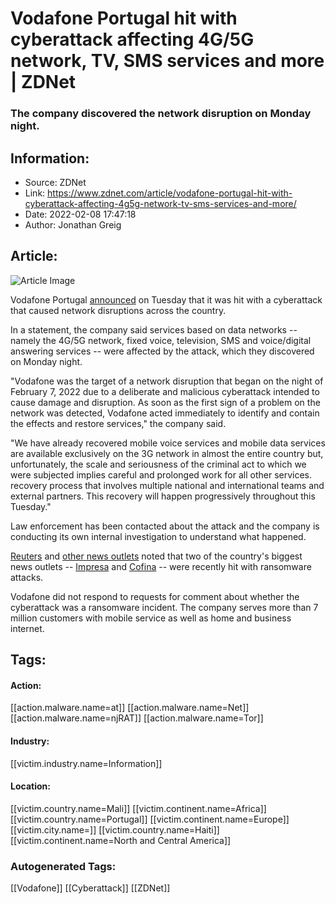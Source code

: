 # Vodafone Portugal hit with cyberattack affecting 4G/5G network, TV, SMS services and more | ZDNet
### The company discovered the network disruption on Monday night.

## Information:
+ Source: ZDNet
+ Link: https://www.zdnet.com/article/vodafone-portugal-hit-with-cyberattack-affecting-4g5g-network-tv-sms-services-and-more/
+ Date: 2022-02-08 17:47:18
+ Author: Jonathan Greig


## Article:
![Article Image](https://www.zdnet.com/a/img/resize/3e9a6eca18bbbab3b21f1952aa1a5f24d4f407c3/2021/08/02/9500e900-070f-49e2-b214-e088fa9e3f9b/global-cybersecurity-cyberattack-network-gps.jpg?width=770&height=578&fit=crop&auto=webp)

Vodafone Portugal [announced](https://www.vodafone.pt/press-releases/2022/2/vodafone-portugal-alvo-de-ciberataque.html) on Tuesday that it was hit with a cyberattack that caused network disruptions across the country.

In a statement, the company said services based on data networks -- namely the 4G/5G network, fixed voice, television, SMS and voice/digital answering services -- were affected by the attack, which they discovered on Monday night. 

"Vodafone was the target of a network disruption that began on the night of February 7, 2022 due to a deliberate and malicious cyberattack intended to cause damage and disruption. As soon as the first sign of a problem on the network was detected, Vodafone acted immediately to identify and contain the effects and restore services," the company said. 

"We have already recovered mobile voice services and mobile data services are available exclusively on the 3G network in almost the entire country but, unfortunately, the scale and seriousness of the criminal act to which we were subjected implies careful and prolonged work for all other services. recovery process that involves multiple national and international teams and external partners. This recovery will happen progressively throughout this Tuesday."

Law enforcement has been contacted about the attack and the company is conducting its own internal investigation to understand what happened. 

[Reuters](https://www.reuters.com/technology/vodafone-portugal-hit-by-hackers-says-no-client-data-breach-2022-02-08/) and [other news outlets](https://therecord.media/cyberattack-brings-down-vodafone-portugal-mobile-voice-and-tv-services/) noted that two of the country's biggest news outlets -- [Impresa](https://therecord.media/lapsus-ransomware-gang-hits-sic-portugals-largest-tv-channel/) and [Cofina](https://www.publico.pt/2022/02/06/sociedade/noticia/correio-manha-restantes-sites-grupo-cofina-estao-indisponiveis-1994461) -- were recently hit with ransomware attacks. 

Vodafone did not respond to requests for comment about whether the cyberattack was a ransomware incident. The company serves more than 7 million customers with mobile service as well as home and business internet.  





## Tags:

#### Action:
[[action.malware.name=at]] [[action.malware.name=Net]] [[action.malware.name=njRAT]] [[action.malware.name=Tor]]

#### Industry:
[[victim.industry.name=Information]]

#### Location:
[[victim.country.name=Mali]] [[victim.continent.name=Africa]] [[victim.country.name=Portugal]] [[victim.continent.name=Europe]] [[victim.city.name=]] [[victim.country.name=Haiti]] [[victim.continent.name=North and Central America]]

### Autogenerated Tags:
[[Vodafone]] [[Cyberattack]] [[ZDNet]]


